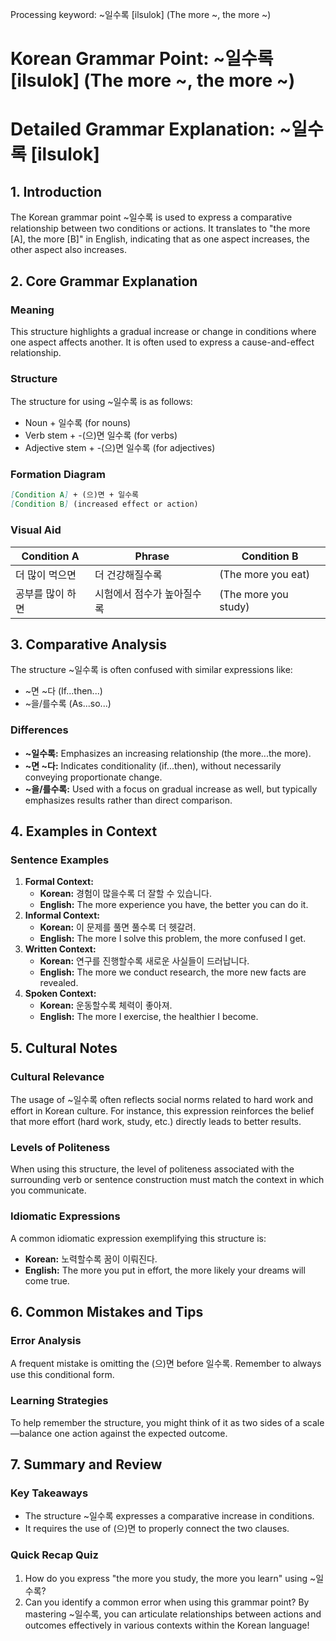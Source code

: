 Processing keyword: ~일수록 [ilsulok] (The more ~, the more ~)
# Korean Grammar Point: ~일수록 [ilsulok] (The more ~, the more ~)
# Detailed Grammar Explanation: ~일수록 [ilsulok] 
## 1. Introduction
The Korean grammar point ~일수록 is used to express a comparative relationship between two conditions or actions. It translates to "the more [A], the more [B]" in English, indicating that as one aspect increases, the other aspect also increases.
## 2. Core Grammar Explanation
### Meaning
This structure highlights a gradual increase or change in conditions where one aspect affects another. It is often used to express a cause-and-effect relationship.
### Structure
The structure for using ~일수록 is as follows:
- Noun + 일수록 (for nouns)
- Verb stem + -(으)면 일수록 (for verbs)
- Adjective stem + -(으)면 일수록 (for adjectives)
### Formation Diagram
```markdown
[Condition A] + (으)면 + 일수록 
[Condition B] (increased effect or action)
```
### Visual Aid
| Condition A        | Phrase                | Condition B         |
|-------------------|-----------------------|---------------------|
| 더 많이 먹으면    | 더 건강해질수록      | (The more you eat)  |
| 공부를 많이 하면  | 시험에서 점수가 높아질수록 | (The more you study) |
## 3. Comparative Analysis
The structure ~일수록 is often confused with similar expressions like:
- ~면 ~다 (If...then...)
- ~을/를수록 (As...so...)
### Differences
- **~일수록:** Emphasizes an increasing relationship (the more...the more).
- **~면 ~다:** Indicates conditionality (if...then), without necessarily conveying proportionate change.
- **~을/를수록:** Used with a focus on gradual increase as well, but typically emphasizes results rather than direct comparison.
## 4. Examples in Context
### Sentence Examples
1. **Formal Context:**
   - **Korean:** 경험이 많을수록 더 잘할 수 있습니다.
   - **English:** The more experience you have, the better you can do it.
2. **Informal Context:**
   - **Korean:** 이 문제를 풀면 풀수록 더 헷갈려.
   - **English:** The more I solve this problem, the more confused I get.
3. **Written Context:**
   - **Korean:** 연구를 진행할수록 새로운 사실들이 드러납니다.
   - **English:** The more we conduct research, the more new facts are revealed.
4. **Spoken Context:**
   - **Korean:** 운동할수록 체력이 좋아져.
   - **English:** The more I exercise, the healthier I become.
## 5. Cultural Notes
### Cultural Relevance
The usage of ~일수록 often reflects social norms related to hard work and effort in Korean culture. For instance, this expression reinforces the belief that more effort (hard work, study, etc.) directly leads to better results.
### Levels of Politeness
When using this structure, the level of politeness associated with the surrounding verb or sentence construction must match the context in which you communicate.
### Idiomatic Expressions
A common idiomatic expression exemplifying this structure is: 
- **Korean:** 노력할수록 꿈이 이뤄진다.
- **English:** The more you put in effort, the more likely your dreams will come true.
## 6. Common Mistakes and Tips
### Error Analysis
A frequent mistake is omitting the (으)면 before 일수록. Remember to always use this conditional form.
### Learning Strategies
To help remember the structure, you might think of it as two sides of a scale—balance one action against the expected outcome. 
## 7. Summary and Review
### Key Takeaways
- The structure ~일수록 expresses a comparative increase in conditions.
- It requires the use of (으)면 to properly connect the two clauses.
### Quick Recap Quiz
1. How do you express "the more you study, the more you learn" using ~일수록?
2. Can you identify a common error when using this grammar point? 
By mastering ~일수록, you can articulate relationships between actions and outcomes effectively in various contexts within the Korean language!
